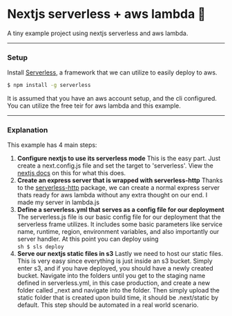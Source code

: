 # Nextjs serverless + aws lambda 🐑
A tiny example project using nextjs serverless and aws lambda.
***
### Setup
Install [Serverless](https://github.com/serverless/serverless), a framework that we can utilize to easily deploy to aws.
 ```sh
$ npm install -g serverless
```
It is assumed that you have an aws account setup, and the cli configured. You can utilize the free teir for aws lambda and this example. 
***
### Explanation
This example has 4 main steps:
1. **Configure nextjs to use its serverless mode**
This is the easy part. Just create a next.config.js file and set the target to 'serverless'. View the [nextjs docs](https://github.com/zeit/next.js/#serverless-deployment) on this for what this does.
2. **Create an express server that is wrapped with serverless-http**
Thanks to the [serverless-http](https://github.com/dougmoscrop/serverless-http) package, we can create a normal express server thats ready for aws lambda without any extra thought on our end. I made my server in lambda.js
3. **Define a serverless.yml that serves as a config file for our deployment**
The serverless.js file is our basic config file for our deployment that the serverless frame utilizes. It includes some basic parameters like service name, runtime, region, environment variables, and also importantly our server handler.
At this point you can deploy using  
```sh $ sls deploy ```
4. **Serve our nextjs static files in s3**
Lastly we need to host our static files. This is very easy since everything is just inside an s3 bucket. Simply enter s3, and if you have deployed, you should have a newly created bucket. Navigate into the folders until you get to the staging name defined in serverless.yml, in this case production, and create a new folder called _next and navigate into the folder. Then simply upload the static folder that is created upon build time, it should be .next/static by default. This step should be automated in a real world scenario.
